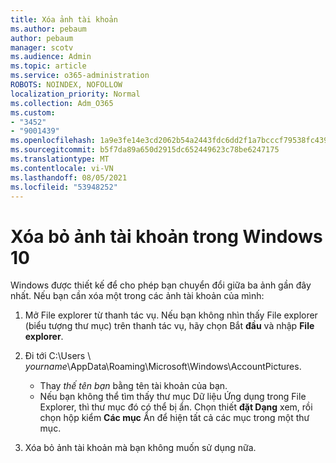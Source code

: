 ```yaml
---
title: Xóa ảnh tài khoản
ms.author: pebaum
author: pebaum
manager: scotv
ms.audience: Admin
ms.topic: article
ms.service: o365-administration
ROBOTS: NOINDEX, NOFOLLOW
localization_priority: Normal
ms.collection: Adm_O365
ms.custom:
- "3452"
- "9001439"
ms.openlocfilehash: 1a9e3fe14e3cd2062b54a2443fdc6dd2f1a7bcccf79538fc439295ce43082149
ms.sourcegitcommit: b5f7da89a650d2915dc652449623c78be6247175
ms.translationtype: MT
ms.contentlocale: vi-VN
ms.lasthandoff: 08/05/2021
ms.locfileid: "53948252"
---
```

# <a name="delete-an-account-picture-in-windows-10"></a>Xóa bỏ ảnh tài khoản trong Windows 10

Windows được thiết kế để cho phép bạn chuyển đổi giữa ba ảnh gần đây nhất. Nếu bạn cần xóa một trong các ảnh tài khoản của mình:

1. Mở File explorer từ thanh tác vụ. Nếu bạn không nhìn thấy File explorer (biểu tượng thư mục) trên thanh tác vụ, hãy chọn Bắt **đầu** và nhập **File explorer**.

2. Đi tới C:\Users \\ *yourname*\AppData\Roaming\Microsoft\Windows\AccountPictures. 
    - Thay *thế tên bạn* bằng tên tài khoản của bạn.
    - Nếu bạn không thể tìm thấy thư mục Dữ liệu Ứng dụng trong File Explorer, thì thư mục đó có thể bị ẩn. Chọn thiết **đặt Dạng** xem, rồi chọn hộp kiểm **Các mục** Ẩn để hiện tất cả các mục trong một thư mục.

3. Xóa bỏ ảnh tài khoản mà bạn không muốn sử dụng nữa.
 
 